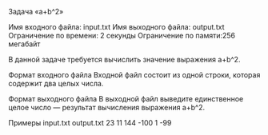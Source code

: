 ﻿Задача «a+b^2»

Имя входного файла:	input.txt 
Имя выходного файла: output.txt 
Ограничение по времени:	2 секунды 
Ограничение по памяти:256 мегабайт 

В данной задаче требуется вычислить значение выражения a+b^2. 

Формат входного файла
Входной файл состоит из одной строки, которая содержит два целых числа.

Формат выходного файла
В выходной файл выведите единственное целое число — результат вычисления выражения a+b^2. 

Примеры
input.txt output.txt 
23 11	  144 
-100 1	  -99